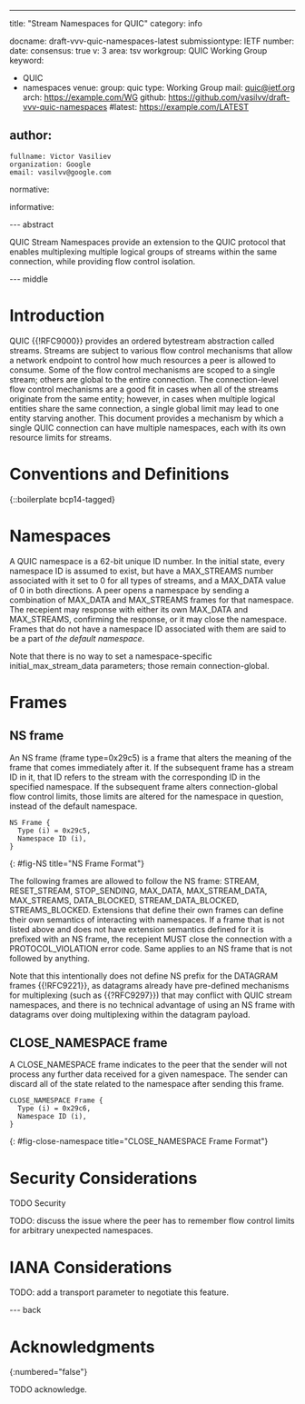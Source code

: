 ---
title: "Stream Namespaces for QUIC"
category: info

docname: draft-vvv-quic-namespaces-latest
submissiontype: IETF
number:
date:
consensus: true
v: 3
area: tsv
workgroup: QUIC Working Group
keyword:
 - QUIC
 - namespaces
venue:
  group: quic
  type: Working Group
  mail: quic@ietf.org
  arch: https://example.com/WG
  github: https://github.com/vasilvv/draft-vvv-quic-namespaces
  #latest: https://example.com/LATEST

author:
 -
    fullname: Victor Vasiliev
    organization: Google
    email: vasilvv@google.com

normative:

informative:


--- abstract

QUIC Stream Namespaces provide an extension to the QUIC protocol that enables
multiplexing multiple logical groups of streams within the same connection,
while providing flow control isolation.


--- middle

# Introduction

QUIC {{!RFC9000}} provides an ordered bytestream abstraction called streams.
Streams are subject to various flow control mechanisms that allow a network
endpoint to control how much resources a peer is allowed to consume.  Some of
the flow control mechanisms are scoped to a single stream; others are global to
the entire connection.  The connection-level flow control mechanisms are a good
fit in cases when all of the streams originate from the same entity; however,
in cases when multiple logical entities share the same connection, a single
global limit may lead to one entity starving another.  This document provides a
mechanism by which a single QUIC connection can have multiple namespaces, each
with its own resource limits for streams.


# Conventions and Definitions

{::boilerplate bcp14-tagged}

# Namespaces

A QUIC namespace is a 62-bit unique ID number. In the initial state, every
namespace ID is assumed to exist, but have a MAX_STREAMS number associated with
it set to 0 for all types of streams, and a MAX_DATA value of 0 in both
directions. A peer opens a namespace by sending a combination of MAX_DATA and
MAX_STREAMS frames for that namespace. The recepient may response with either
its own MAX_DATA and MAX_STREAMS, confirming the response, or it may close the
namespace. Frames that do not have a namespace ID associated with them are said
to be a part of _the default namespace_.

Note that there is no way to set a namespace-specific initial_max_stream_data
parameters; those remain connection-global.

# Frames

## NS frame

An NS frame (frame type=0x29c5) is a frame that alters the meaning of the frame
that comes immediately after it.  If the subsequent frame has a stream ID in it,
that ID refers to the stream with the corresponding ID in the specified
namespace. If the subsequent frame alters connection-global flow control
limits, those limits are altered for the namespace in question, instead of the
default namespace.

~~~
NS Frame {
  Type (i) = 0x29c5,
  Namespace ID (i),
}
~~~
{: #fig-NS title="NS Frame Format"}

The following frames are allowed to follow the NS frame: STREAM, RESET_STREAM,
STOP_SENDING, MAX_DATA, MAX_STREAM_DATA, MAX_STREAMS, DATA_BLOCKED,
STREAM_DATA_BLOCKED, STREAMS_BLOCKED.  Extensions that define their own frames
can define their own semantics of interacting with namespaces.  If a frame that
is not listed above and does not have extension semantics defined for it is
prefixed with an NS frame, the recepient MUST close the connection with a
PROTOCOL_VIOLATION error code. Same applies to an NS frame that is not followed
by anything.

Note that this intentionally does not define NS prefix for the DATAGRAM frames
{{!RFC9221}}, as datagrams already have pre-defined mechanisms for multiplexing
(such as {{?RFC9297}}) that may conflict with QUIC stream namespaces, and there
is no technical advantage of using an NS frame with datagrams over doing
multiplexing within the datagram payload.

## CLOSE_NAMESPACE frame

A CLOSE_NAMESPACE frame indicates to the peer that the sender will not process
any further data received for a given namespace.  The sender can discard all of
the state related to the namespace after sending this frame.

~~~
CLOSE_NAMESPACE Frame {
  Type (i) = 0x29c6,
  Namespace ID (i),
}
~~~
{: #fig-close-namespace title="CLOSE_NAMESPACE Frame Format"}

# Security Considerations

TODO Security

TODO: discuss the issue where the peer has to remember flow control limits for arbitrary unexpected namespaces.


# IANA Considerations

TODO: add a transport parameter to negotiate this feature.


--- back

# Acknowledgments
{:numbered="false"}

TODO acknowledge.
